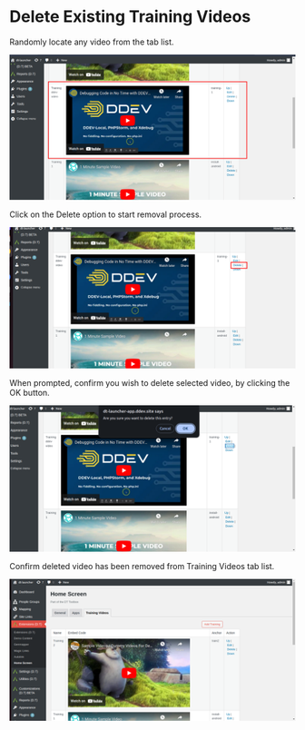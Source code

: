 # Delete Existing Training Videos

Randomly locate any video from the tab list.

![image](./imgs/delete-video-select.png)

Click on the Delete option to start removal process.

![image](./imgs/delete-option.png)

When prompted, confirm you wish to delete selected video, by clicking the OK button.

![image](./imgs/delete-prompt.png)

Confirm deleted video has been removed from Training Videos tab list.

![image](./imgs/delete-confirm.png)

